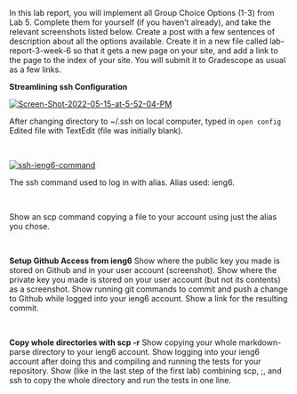 In this lab report, you will implement all Group Choice Options (1-3) from Lab 5. 
Complete them for yourself (if you haven’t already), and take the relevant screenshots listed below. 
Create a post with a few sentences of description about all the options available. 
Create it in a new file called lab-report-3-week-6 so that it gets a new page on your site, and add a link to the page to the index of your site. 
You will submit it to Gradescope as usual as a few links.

**Streamlining ssh Configuration**

<a href="https://ibb.co/nCpmyhf"><img src="https://i.ibb.co/Ry8bKLP/Screen-Shot-2022-05-15-at-5-52-04-PM.png" alt="Screen-Shot-2022-05-15-at-5-52-04-PM" border="0"></a>

After changing directory to ~/.ssh on local computer, typed in `open config` Edited file with TextEdit (file was initially blank).

&nbsp; 

<a href="https://ibb.co/r7Fjhc5"><img src="https://i.ibb.co/M2ZvHGP/ssh-ieng6-command.png" alt="ssh-ieng6-command" border="0"></a> 

The ssh command used to log in with alias. Alias used: ieng6. 

&nbsp; 


Show an scp command copying a file to your account using just the alias you chose.

&nbsp;
&nbsp; 


**Setup Github Access from ieng6**
Show where the public key you made is stored on Github and in your user account (screenshot).
Show where the private key you made is stored on your user account (but not its contents) as a screenshot.
Show running git commands to commit and push a change to Github while logged into your ieng6 account.
Show a link for the resulting commit.

&nbsp; 

**Copy whole directories with scp -r**
Show copying your whole markdown-parse directory to your ieng6 account.
Show logging into your ieng6 account after doing this and compiling and running the tests for your repository.
Show (like in the last step of the first lab) combining scp, ;, and ssh to copy the whole directory and run the tests in one line.
